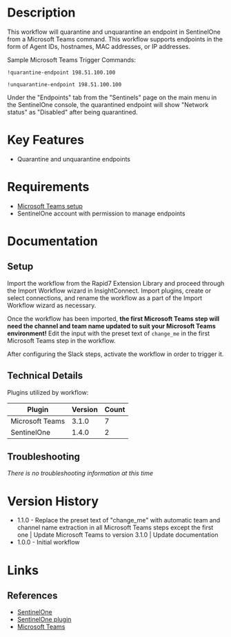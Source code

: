 # Description

This workflow will quarantine and unquarantine an endpoint in SentinelOne from a Microsoft Teams command. This workflow supports endpoints in the form of Agent IDs, hostnames, MAC addresses, or IP addresses.

Sample Microsoft Teams Trigger Commands:

`!quarantine-endpoint 198.51.100.100`

`!unquarantine-endpoint 198.51.100.100`

Under the "Endpoints" tab from the "Sentinels" page on the main menu in the SentinelOne console, the quarantined endpoint will show "Network status" as "Disabled" after being quarantined.

# Key Features

* Quarantine and unquarantine endpoints

# Requirements

* [Microsoft Teams setup](https://insightconnect.help.rapid7.com/docs/microsoft-teams)
* SentinelOne account with permission to manage endpoints

# Documentation

## Setup

Import the workflow from the Rapid7 Extension Library and proceed through the Import Workflow wizard in InsightConnect. Import plugins, create or select connections, and rename the workflow as a part of the Import Workflow wizard as necessary.

Once the workflow has been imported, **the first Microsoft Teams step will need the channel and team name updated to suit your Microsoft Teams environment!** Edit the input with the preset text of `change_me` in the first Microsoft Teams step in the workflow.

After configuring the Slack steps, activate the workflow in order to trigger it.
 
## Technical Details

Plugins utilized by workflow:

|Plugin|Version|Count|
|----|----|--------|
|Microsoft Teams|3.1.0|7|
|SentinelOne|1.4.0|2|

## Troubleshooting

_There is no troubleshooting information at this time_

# Version History

* 1.1.0 - Replace the preset text of "change_me" with automatic team and channel name extraction in all Microsoft Teams steps except the first one | Update Microsoft Teams to version 3.1.0 | Update documentation
* 1.0.0 - Initial workflow

# Links

## References

* [SentinelOne](https://www.sentinelone.com/)
* [SentinelOne plugin](https://extensions.rapid7.com/extension/sentinelone)
* [Microsoft Teams](https://teams.microsoft.com)
